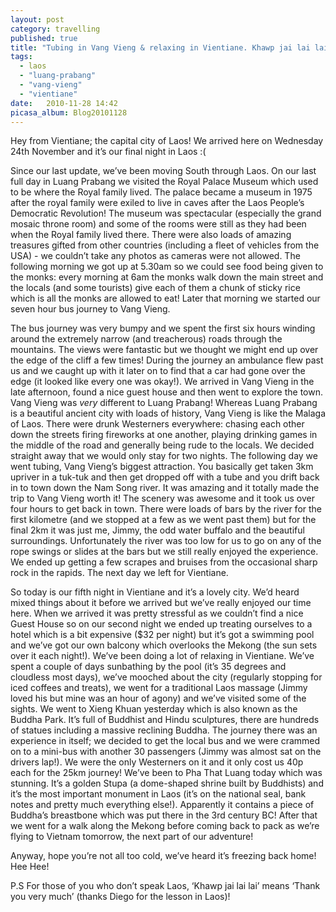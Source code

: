 ```yaml
---
layout: post
category: travelling
published: true
title: "Tubing in Vang Vieng & relaxing in Vientiane. Khawp jai lai lai Laos!"
tags: 
  - laos
  - "luang-prabang"
  - "vang-vieng"
  - "vientiane"
date:   2010-11-28 14:42
picasa_album: Blog20101128
---
```

Hey from Vientiane; the capital city of Laos! We arrived here on Wednesday 24th November and it’s our final night in Laos :(

Since our last update, we’ve been moving South through Laos. On our last full day in Luang Prabang we visited the Royal Palace Museum which used to be where the Royal family lived. The palace became a museum in 1975 after the royal family were exiled to live in caves after the Laos People’s Democratic Revolution! The museum was spectacular (especially the grand mosaic throne room) and some of the rooms were still as they had been when the Royal family lived there. There were also loads of amazing treasures gifted from other countries (including a fleet of vehicles from the USA) - we couldn’t take any photos as cameras were not allowed. The following morning we got up at 5.30am so we could see food being given to the monks: every morning at 6am the monks walk down the main street and the locals (and some tourists) give each of them a chunk of sticky rice which is all the monks are allowed to eat! Later that morning we started our seven hour bus journey to Vang Vieng.

The bus journey was very bumpy and we spent the first six hours winding around the extremely narrow (and treacherous) roads through the mountains. The views were fantastic but we thought we might end up over the edge of the cliff a few times! During the journey an ambulance flew past us and we caught up with it later on to find that a car had gone over the edge (it looked like every one was okay!). We arrived in Vang Vieng in the late afternoon, found a nice guest house and then went to explore the town. Vang Vieng was *very* different to Luang Prabang! Whereas Luang Prabang is a beautiful ancient city with loads of history, Vang Vieng is like the Malaga of Laos. There were drunk Westerners everywhere: chasing each other down the streets firing fireworks at one another, playing drinking games in the middle of the road and generally being rude to the locals. We decided straight away that we would only stay for two nights. The following day we went tubing, Vang Vieng’s biggest attraction. You basically get taken 3km upriver in a tuk-tuk and then get dropped off with a tube and you drift back in to town down the Nam Song river. It was amazing and it totally made the trip to Vang Vieng worth it! The scenery was awesome and it took us over four hours to get back in town. There were loads of bars by the river for the first kilometre (and we stopped at a few as we went past them) but for the final 2km it was just me, Jimmy, the odd water buffalo and the beautiful surroundings. Unfortunately the river was too low for us to go on any of the rope swings or slides at the bars but we still really enjoyed the experience. We ended up getting a few scrapes and bruises from the occasional sharp rock in the rapids. The next day we left for Vientiane.

So today is our fifth night in Vientiane and it’s a lovely city. We’d heard mixed things about it before we arrived but we’ve really enjoyed our time here. When we arrived it was pretty stressful as we couldn’t find a nice Guest House so on our second night we ended up treating ourselves to a hotel which is a bit expensive ($32 per night) but it’s got a swimming pool and we’ve got our own balcony which overlooks the Mekong (the sun sets over it each night!). We’ve been doing a lot of relaxing in Vientiane. We’ve spent a couple of days sunbathing by the pool (it’s 35 degrees and cloudless most days), we’ve mooched about the city (regularly stopping for iced coffees and treats), we went for a traditional Laos massage (Jimmy loved his but mine was an hour of agony) and we’ve visited some of the sights. We went to Xieng Khuan yesterday which is also known as the Buddha Park. It’s full of Buddhist and Hindu sculptures, there are hundreds of statues including a massive reclining Buddha. The journey there was an experience in itself; we decided to get the local bus and we were crammed on to a mini-bus with another 30 passengers (Jimmy was almost sat on the drivers lap!). We were the only Westerners on it and it only cost us 40p each for the 25km journey! We’ve been to Pha That Luang today which was stunning. It’s a golden Stupa (a dome-shaped shrine built by Buddhists) and it’s the most important monument in Laos (it’s on the national seal, bank notes and pretty much everything else!). Apparently it contains a piece of Buddha’s breastbone which was put there in the 3rd century BC! After that we went for a walk along the Mekong before coming back to pack as we’re flying to Vietnam tomorrow, the next part of our adventure!

Anyway, hope you’re not all too cold, we’ve heard it’s freezing back home! Hee Hee!

P.S For those of you who don’t speak Laos, ‘Khawp jai lai lai’ means ‘Thank you very much’ (thanks Diego for the lesson in Laos)!

